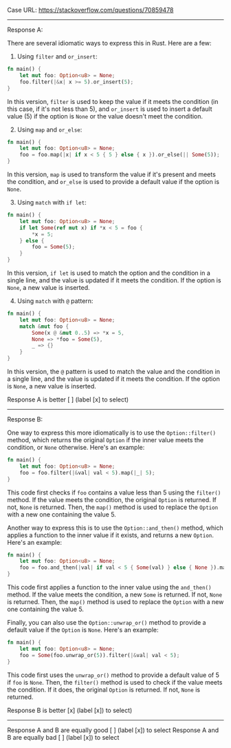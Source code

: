 Case URL: https://stackoverflow.com/questions/70859478

------
Response A:



 There are several idiomatic ways to express this in Rust. Here are a few:

1. Using `filter` and `or_insert`:

```rust
fn main() {
    let mut foo: Option<u8> = None;
    foo.filter(|&x| x >= 5).or_insert(5);
}
```

In this version, `filter` is used to keep the value if it meets the condition (in this case, if it's not less than 5), and `or_insert` is used to insert a default value (5) if the option is `None` or the value doesn't meet the condition.

2. Using `map` and `or_else`:

```rust
fn main() {
    let mut foo: Option<u8> = None;
    foo = foo.map(|x| if x < 5 { 5 } else { x }).or_else(|| Some(5));
}
```

In this version, `map` is used to transform the value if it's present and meets the condition, and `or_else` is used to provide a default value if the option is `None`.

3. Using `match` with `if let`:

```rust
fn main() {
    let mut foo: Option<u8> = None;
    if let Some(ref mut x) if *x < 5 = foo {
        *x = 5;
    } else {
        foo = Some(5);
    }
}
```

In this version, `if let` is used to match the option and the condition in a single line, and the value is updated if it meets the condition. If the option is `None`, a new value is inserted.

4. Using `match` with `@` pattern:

```rust
fn main() {
    let mut foo: Option<u8> = None;
    match &mut foo {
        Some(x @ &mut 0..5) => *x = 5,
        None => *foo = Some(5),
        _ => {}
    }
}
```

In this version, the `@` pattern is used to match the value and the condition in a single line, and the value is updated if it meets the condition. If the option is `None`, a new value is inserted.

Response A is better [ ] (label [x] to select)

-------
Response B:

One way to express this more idiomatically is to use the `Option::filter()` method, which returns the original `Option` if the inner value meets the condition, or `None` otherwise. Here's an example:

```rust
fn main() {
    let mut foo: Option<u8> = None;
    foo = foo.filter(|&val| val < 5).map(|_| 5);
}
```

This code first checks if `foo` contains a value less than 5 using the `filter()` method. If the value meets the condition, the original `Option` is returned. If not, `None` is returned. Then, the `map()` method is used to replace the `Option` with a new one containing the value 5.

Another way to express this is to use the `Option::and_then()` method, which applies a function to the inner value if it exists, and returns a new `Option`. Here's an example:

```rust
fn main() {
    let mut foo: Option<u8> = None;
    foo = foo.and_then(|val| if val < 5 { Some(val) } else { None }).map(|_| 5);
}
```

This code first applies a function to the inner value using the `and_then()` method. If the value meets the condition, a new `Some` is returned. If not, `None` is returned. Then, the `map()` method is used to replace the `Option` with a new one containing the value 5.

Finally, you can also use the `Option::unwrap_or()` method to provide a default value if the `Option` is `None`. Here's an example:

```rust
fn main() {
    let mut foo: Option<u8> = None;
    foo = Some(foo.unwrap_or(5)).filter(|&val| val < 5);
}
```

This code first uses the `unwrap_or()` method to provide a default value of 5 if `foo` is `None`. Then, the `filter()` method is used to check if the value meets the condition. If it does, the original `Option` is returned. If not, `None` is returned.

Response B is better [x] (label [x]) to select)

-------

Response A and B are equally good [ ] (label [x]) to select
Response A and B are equally bad [ ] (label [x]) to select
